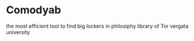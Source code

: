 # Comodyab


the most efficient tool to find big lockers in philosiphy library of Tor vergata university
